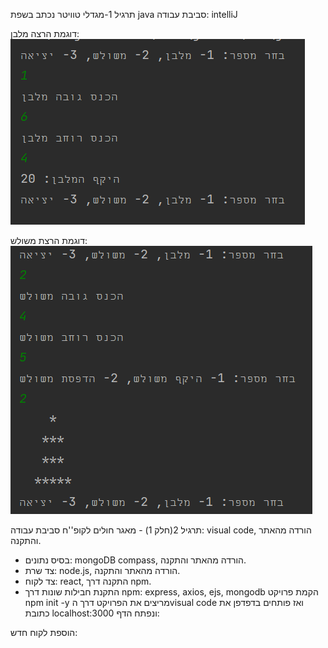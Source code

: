 תרגיל 1-מגדלי טוויטר
נכתב בשפת java
סביבת עבודה: intelliJ


דוגמת הרצה מלבן:
![twitter1](https://github.com/Hgerbi1/Projects/blob/master/ex1/twitter1.png)

דוגמת הרצת משולש:
![twitter1](https://github.com/Hgerbi1/Projects/blob/master/ex1/twitter2.png)


תרגיל 2(חלק 1) - מאגר חולים לקופ''ח
סביבת עבודה: visual code, הורדה מהאתר והתקנה.
-	בסיס נתונים: mongoDB compass, הורדה מהאתר והתקנה.
-	צד שרת: node.js, הורדה מהאתר והתקנה.
-	צד לקוח: react, התקנה דרך npm.
-	התקנת חבילות שונות דרך npm: express, axios, ejs, mongodb 
הקמת פרויקט npm init -y
מריצים את הפרויקט דרך הvisual code ואז פותחים בדפדפן את כתובת localhost:3000 ונפתח הדף:

הוספת לקוח חדש:



